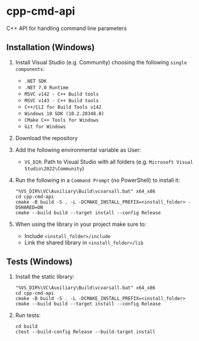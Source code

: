 # cpp-cmd-api
C++ API for handling command line parameters

## Installation (Windows)
1. Install Visual Studio (e.g. Community) choosing the following `single components`:
    - `.NET SDK`
    - `.NET 7.0 Runtime`
    - `MSVC v142 - C++ Build tools`
    - `MSVC v143 - C++ Build tools`
    - `C++/CLI for Build Tools v142`
    - `Windows 10 SDK (10.2.20348.0)`
    - `CMake C++ Tools for Windows`
    - `Git for Windows`

2. Download the repository

3. Add the following environmental variable as User:
    - `VS_DIR`: Path to Visual Studio with all folders (e.g. `Microsoft Visual Studio\2022\Community`)

4. Run the following in a `Command Prompt` (no PowerShell) to install it:
    ```
    "%VS_DIR%\VC\Auxiliary\Build\vcvarsall.bat" x64_x86
    cd cpp-cmd-api
    cmake -B build -S . -L -DCMAKE_INSTALL_PREFIX=<install_folder> -DSHARED=ON
    cmake --build build --target install --config Release
    ```
5. When using the library in your project make sure to:
    - Include `<install_folder>/include`
    - Link the shared library in `<install_folder>/lib`

## Tests (Windows)
1. Install the static library:
    ```
    "%VS_DIR%\VC\Auxiliary\Build\vcvarsall.bat" x64_x86
    cd cpp-cmd-api
    cmake -B build -S . -L -DCMAKE_INSTALL_PREFIX=<install_folder>
    cmake --build build --target install --config Release
    ```
2. Run tests:
    ```
    cd build
    ctest --build-config Release --build-target install
    ```